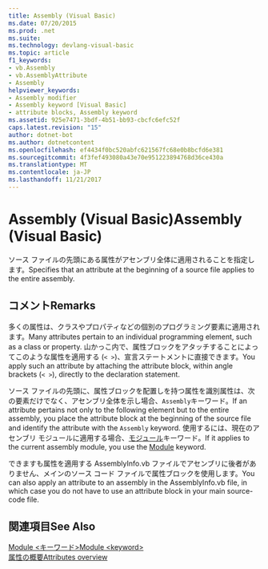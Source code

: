 ```yaml
---
title: Assembly (Visual Basic)
ms.date: 07/20/2015
ms.prod: .net
ms.suite: 
ms.technology: devlang-visual-basic
ms.topic: article
f1_keywords:
- vb.Assembly
- vb.AssemblyAttribute
- Assembly
helpviewer_keywords:
- Assembly modifier
- Assembly keyword [Visual Basic]
- attribute blocks, Assembly keyword
ms.assetid: 925e7471-3bdf-4b51-bb93-cbcfc6efc52f
caps.latest.revision: "15"
author: dotnet-bot
ms.author: dotnetcontent
ms.openlocfilehash: ef4434f0bc520abfc621567fc68e0b8bcfd6e381
ms.sourcegitcommit: 4f3fef493080a43e70e951223894768d36ce430a
ms.translationtype: MT
ms.contentlocale: ja-JP
ms.lasthandoff: 11/21/2017
---
```

# <a name="assembly-visual-basic"></a><span data-ttu-id="38705-102">Assembly (Visual Basic)</span><span class="sxs-lookup"><span data-stu-id="38705-102">Assembly (Visual Basic)</span></span>
<span data-ttu-id="38705-103">ソース ファイルの先頭にある属性がアセンブリ全体に適用されることを指定します。</span><span class="sxs-lookup"><span data-stu-id="38705-103">Specifies that an attribute at the beginning of a source file applies to the entire assembly.</span></span>  
  
## <a name="remarks"></a><span data-ttu-id="38705-104">コメント</span><span class="sxs-lookup"><span data-stu-id="38705-104">Remarks</span></span>  
 <span data-ttu-id="38705-105">多くの属性は、クラスやプロパティなどの個別のプログラミング要素に適用されます。</span><span class="sxs-lookup"><span data-stu-id="38705-105">Many attributes pertain to an individual programming element, such as a class or property.</span></span> <span data-ttu-id="38705-106">山かっこ内で、属性ブロックをアタッチすることによってこのような属性を適用する (`< >`)、宣言ステートメントに直接できます。</span><span class="sxs-lookup"><span data-stu-id="38705-106">You apply such an attribute by attaching the attribute block, within angle brackets (`< >`), directly to the declaration statement.</span></span>  
  
 <span data-ttu-id="38705-107">ソース ファイルの先頭に、属性ブロックを配置しを持つ属性を識別属性は、次の要素だけでなく、アセンブリ全体を示し場合、`Assembly`キーワード。</span><span class="sxs-lookup"><span data-stu-id="38705-107">If an attribute pertains not only to the following element but to the entire assembly, you place the attribute block at the beginning of the source file and identify the attribute with the `Assembly` keyword.</span></span> <span data-ttu-id="38705-108">使用するには、現在のアセンブリ モジュールに適用する場合、[モジュール](../../../visual-basic/language-reference/modifiers/module-keyword.md)キーワード。</span><span class="sxs-lookup"><span data-stu-id="38705-108">If it applies to the current assembly module, you use the [Module](../../../visual-basic/language-reference/modifiers/module-keyword.md) keyword.</span></span>  
  
 <span data-ttu-id="38705-109">できますも属性を適用する AssemblyInfo.vb ファイルでアセンブリに後者がありません、メインのソース コード ファイルで属性ブロックを使用します。</span><span class="sxs-lookup"><span data-stu-id="38705-109">You can also apply an attribute to an assembly in the AssemblyInfo.vb file, in which case you do not have to use an attribute block in your main source-code file.</span></span>  
  
## <a name="see-also"></a><span data-ttu-id="38705-110">関連項目</span><span class="sxs-lookup"><span data-stu-id="38705-110">See Also</span></span>  
 [<span data-ttu-id="38705-111">Module \<キーワード></span><span class="sxs-lookup"><span data-stu-id="38705-111">Module \<keyword></span></span>](../../../visual-basic/language-reference/modifiers/module-keyword.md)  
 [<span data-ttu-id="38705-112">属性の概要</span><span class="sxs-lookup"><span data-stu-id="38705-112">Attributes overview</span></span>](../../../visual-basic/programming-guide/concepts/attributes/index.md)

